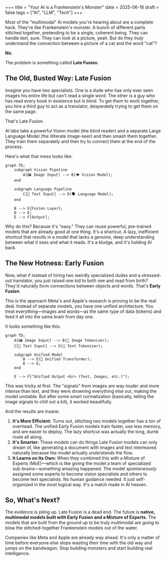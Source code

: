 +++
title = "Your AI is a Frankenstein's Monster"
date = 2025-06-16
draft = false
tags = ["AI", "LLM", "Tech"]
+++

Most of the "multimodal" AI models you're hearing about are a complete hack. They're like Frankenstein's monster. A bunch of different parts stitched together, pretending to be a single, coherent being. They can handle text, sure. They can look at a picture, yeah. But do they _truly_ understand the connection between a picture of a cat and the word "cat"?

**No.**

The problem is something called **Late Fusion**.

## The Old, Busted Way: Late Fusion

Imagine you have two specialists. One is a dude who has only ever seen images his entire life but can't read a single word. The other is a guy who has read every book in existence but is blind. To get them to work together, you hire a third guy to act as a translator, desperately trying to get them on the same page.

That's Late Fusion.

AI labs take a powerful Vision model (the blind reader) and a separate Large Language Model (the illiterate image-seer) and then smash them together. They train them separately and then try to connect them at the end of the process.

Here's what that mess looks like:

```mermaid
graph TD;
    subgraph Vision Pipeline
        A[🖼️ Image Input] --> B(👁️ Vision Model);
    end

    subgraph Language Pipeline
        C[📝 Text Input] --> D(🗣️ Language Model);
    end

    B --> E{Fusion Layer};
    D --> E;
    E --> F[Output];

```

Why do this? Because it's "easy." They can reuse powerful, pre-trained models that are already good at one thing. It's a shortcut. A lazy, inefficient shortcut that results in a model that lacks a genuine, deep understanding between what it sees and what it reads. It's a kludge, and it's holding AI back.

## The New Hotness: Early Fusion

Now, what if instead of hiring two weirdly specialized dudes and a stressed-out translator, you just raised one kid to both see and read from birth? They'd naturally form connections between objects and words. That's **Early Fusion**.

This is the approach Meta's and Apple's research is proving to be the real deal. Instead of separate models, you have one unified architecture. You treat everything—images and words—as the same type of data (tokens) and feed it all into the same brain from day one.

It looks something like this:

```mermaid
graph TD;
    A[🖼️ Image Input] --> B(🧩 Image Tokenizer);
    C[📝 Text Input] --> D(🧩 Text Tokenizer);

    subgraph Unified Model
        B --> E(🧠 Unified Transformer);
        D --> E;
    end

    E --> F["Unified Output <br> (Text, Images, etc.)"];

```

This was tricky at first. The "signals" from images are way louder and more intense than text, and they were drowning everything else out, making the model unstable. But after some smart normalization (basically, telling the image signals to chill out a bit), it worked beautifully.

And the results are insane.

1.  **It's More Efficient:** Turns out, stitching two models together has a ton of overhead. The unified Early Fusion models train faster, use less memory, and are easier to deploy. The lazy shortcut was actually the long, dumb route all along.
2.  **It's Smarter:** These models can do things Late Fusion models can only dream of, like generating a document with images and text interleaved naturally because the model actually _understands_ the flow.
3.  **It Learns on Its Own:** When they combined this with a Mixture of Experts (MoE)—which is like giving the model a team of specialized sub-brains—something amazing happened. The model _spontaneously_ assigned some experts to become vision specialists and others to become text specialists. No human guidance needed. It just self-organized in the most logical way. It's a match made in AI heaven.

## So, What's Next?

The evidence is piling up. Late Fusion is a dead end. The future is **native, multimodal models built with Early Fusion and a Mixture of Experts**. The models that are built from the ground up to be truly multimodal are going to blow the stitched-together Frankenstein models out of the water.

Companies like Meta and Apple are already way ahead. It's only a matter of time before everyone else stops wasting their time with the old way and jumps on the bandwagon. Stop building monsters and start building real intelligence.
